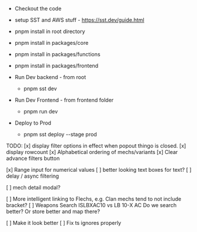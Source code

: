 * Checkout the code
* setup SST and AWS stuff - https://sst.dev/guide.html
* pnpm install in root directory
* pnpm install in packages/core
* pnpm install in packages/functions
* pnpm install in packages/frontend

* Run Dev backend - from root
  * pnpm sst dev
* Run Dev Frontend - from frontend folder
  * pnpm run dev
 
* Deploy to Prod
  * pnpm sst deploy --stage prod

TODO:
[x] display filter options in effect when popout thingo is closed.
[x] display rowcount
[x] Alphabetical ordering of mechs/variants
[x] Clear advance filters button

[x] Range input for numerical values
[ ] better looking text boxes for text?
[ ] delay / async filtering

[ ] mech detail modal?

[ ] More intelligent linking to Flechs, e.g. Clan mechs tend to not include bracket?
[ ] Weapons Search 
      ISLBXAC10 vs LB 10-X AC
        Do we search better? Or store better and map there?

[ ] Make it look better
[ ] Fix ts ignores properly
